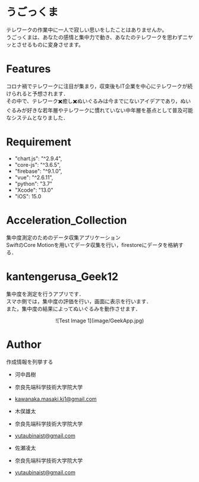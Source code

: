 # うごっくま

テレワークの作業中に一人で寂しい思いをしたことはありませんか。<br>
うごっくまは、あなたの感情と集中力で動き、あなたのテレワークを思わずニヤッとさせるものに変身させます。

# Features
コロナ禍でテレワークに注目が集まり，収束後もIT企業を中心にテレワークが続けられると予想されます．<br>
その中で、テレワーク✖️癒し✖️ぬいぐるみは今までにないアイデアであり，ぬいぐるみが好きな若年層やテレワークに慣れていない中年層を基点として普及可能なシステムとなりました．

# Requirement

* "chart.js": "^2.9.4",
* "core-js": "^3.6.5",
* "firebase": "^9.1.0",
* "vue": "^2.6.11",
* "python": "3.7"
* "Xcode": "13.0"
* "iOS": 15.0

# Acceleration_Collection
集中度測定のためのデータ収集アプリケーション<br>
SwiftのCore Motionを用いてデータ収集を行い，firestoreにデータを格納する．

# kantengerusa_Geek12
集中度を測定を行うアプリです．<br>
スマホ側では，集中度の評価を行い，画面に表示を行います．<br>
また，集中度の結果によってぬいぐるみを動作させます．<br>
<p align="center">
![Test Image 1](image/GeekApp.jpg)
</p>

# Author

作成情報を列挙する

* 河中昌樹
* 奈良先端科学技術大学院大学
* kawanaka.masaki.kj1@gmail.com

* 木俣雄太
* 奈良先端科学技術大学院大学
* yutaubinaist@gmail.com

* 佐瀬凌太
* 奈良先端科学技術大学院大学
* yutaubinaist@gmail.com
